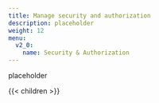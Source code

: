 ```yaml
---
title: Manage security and authorization
description: placeholder
weight: 12
menu:
  v2_0:
    name: Security & Authorization
---
```


placeholder

{{< children >}}
